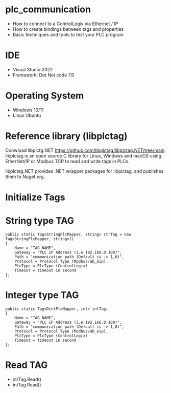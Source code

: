 # plc_communication
- How to connect to a ControlLogix via Ethernet / IP
- How to create bindings between tags and properties
- Basic techniques and tools to test your PLC program

# IDE
- Visual Studio 2022
- Framework: Dot Net code 7.0

# Operating System
-  Windows 10/11
-  Linux Ubuntu

# Reference library (libplctag)
  Donwload libplctg.NET https://github.com/libplctag/libplctag.NET/tree/main.
  libplctag is an open source C library for Linux, Windows and macOS using EtherNet/IP or Modbus TCP to read and write tags in PLCs.

  libplctag.NET provides .NET wrapper packages for libplctag, and publishes them to Nuget.org.

# Initialize Tags
  # String type TAG
    public static Tag<StringPlcMapper, string> strTag = new Tag<StringPlcMapper, string>()
    {
        Name = "TAG_NAME",
        Gateway = "PLC IP Address (i.e 192.168.0.100)",
        Path = "communication path (Default is -> 1,0)",
        Protocol = Protocol Type (Modbus/ab_eip),
        PlcType = PlcType (ControlLogix)
        Timeout = timeout in second
    };
  # Integer type TAG
    public static Tag<DintPlcMapper, int> intTag;
    {
        Name = "TAG_NAME",
        Gateway = "PLC IP Address (i.e 192.168.0.100)",
        Path = "communication path (Default is -> 1,0)",
        Protocol = Protocol Type (Modbus/ab_eip),
        PlcType = PlcType (ControlLogix)
        Timeout = timeout in second
    };

  # Read TAG
  - strTag.Read()
  - intTag.Read()
    
  
  
